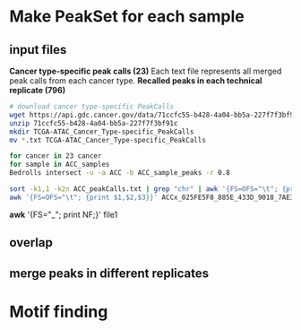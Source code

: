 # Make PeakSet for each sample
## input files
**Cancer type-specific peak calls (23)**
Each text file represents all merged peak calls from each cancer type. 
**Recalled peaks in each technical replicate (796)**
```bash
# download cancer type-specific PeakCalls
wget https://api.gdc.cancer.gov/data/71ccfc55-b428-4a04-bb5a-227f7f3bf91c
unzip 71ccfc55-b428-4a04-bb5a-227f7f3bf91c
mkdir TCGA-ATAC_Cancer_Type-specific_PeakCalls
mv *.txt TCGA-ATAC_Cancer_Type-specific_PeakCalls
```
```bash
for cancer in 23 cancer
for sample in ACC_samples
Bedrolls intersect -u -a ACC -b ACC_sample_peaks -r 0.8
```
```bash
sort -k1,1 -k2n ACC_peakCalls.txt | grep "chr" | awk '{FS=OFS="\t"; {print $1,$2,$3,$4}}' > ACC_peakCalls.pure.txt
awk '{FS=OFS="\t"; {print $1,$2,$3}}' ACCx_025FE5F8_885E_433D_9018_7AE322A92285_X034_S09_L133_B1_T1_PMRG.insertions.peaks001.bed | grep "chr"> ACCx_025FE5F8_885E_433D_9018_7AE322A92285_X034_S09_L133_B1_T1_PMRG.insertions.peaks001.pure.bed
```
**awk** '{FS="_"; print NF;}' file1
## overlap
## merge peaks in different replicates
# Motif finding

<!--stackedit_data:
eyJoaXN0b3J5IjpbODE5NDQ4MDc2LC0yMTE3ODk2MzEsNTc5NT
k5MTc1LC0xOTI1NzkwNTYsLTc2NDY2MjcwMSwyODg1OTkyOTAs
MTU4NzczOTM1MiwtMjA1MjI3MDMxMiwxNDU0MDkzNjM3LC0xNT
E5MzgyNDE2LC0zNDIxNjM3MSwtMTk1MTA0MzAyN119
-->